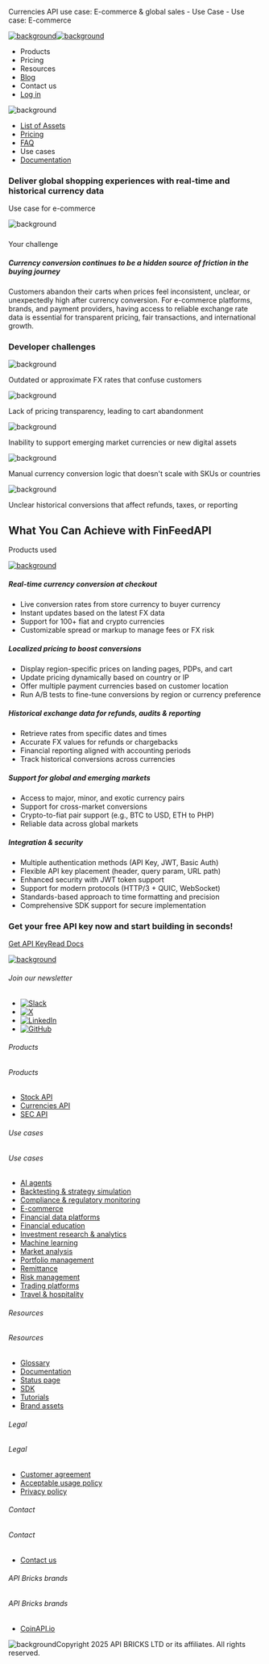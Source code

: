 Currencies API use case: E-commerce & global sales - Use Case - Use case: E-commerce

[![background](/_next/image?url=https%3A%2F%2Fcdn.sanity.io%2Fimages%2Fxpx4czto%2Fproduction%2Fc9a795fc7fb3558997d636211a44e71eb59288f0-773x184.png&w=1920&q=75)![background](https://cdn.sanity.io/images/xpx4czto/production/875913d8710b3054c19fad19673dc5592614265e-773x184.svg)](/)

* Products
* Pricing
* Resources
* [Blog](/blog)
* Contact us
* [Log in](https://console.finfeedapi.com/?link=/apikeys/create)

![background](https://cdn.sanity.io/images/xpx4czto/production/028212c6d894c6507839215339a30d71a8d90eb3-1121x226.svg)

* [List of Assets](https://docs.finfeedapi.com/currencies-api/metadata-tables/assets)
* [Pricing](/products/currencies-api/pricing)
* [FAQ](/products/currencies-api/faq)
* Use cases
* [Documentation](https://docs.finfeedapi.com/currencies-api)

### Deliver global shopping experiences with real-time and historical currency data

Use case for e-commerce

![background](https://cdn.sanity.io/images/xpx4czto/production/611ba25dc220247b3de69e1cdb87edc2dbddf8b2-420x420.svg)

###

Your challenge

##### Currency conversion continues to be a hidden source of friction in the buying journey

Customers abandon their carts when prices feel inconsistent, unclear, or unexpectedly high after currency conversion. For e-commerce platforms, brands, and payment providers, having access to reliable exchange rate data is essential for transparent pricing, fair transactions, and international growth.

### Developer challenges

![background](/img/usecase/section-points.svg)

Outdated or approximate FX rates that confuse customers

![background](/img/usecase/section-points.svg)

Lack of pricing transparency, leading to cart abandonment

![background](/img/usecase/section-points.svg)

Inability to support emerging market currencies or new digital assets

![background](/img/usecase/section-points.svg)

Manual currency conversion logic that doesn't scale with SKUs or countries

![background](/img/usecase/section-points.svg)

Unclear historical conversions that affect refunds, taxes, or reporting

What You Can Achieve with FinFeedAPI
------------------------------------

Products used

[![background](https://cdn.sanity.io/images/xpx4czto/production/e64b7816ed7a75e2c8b5651a1ccd2ca09677f57c-200x200.svg)](/products/currencies-api "Currencies API")

##### Real-time currency conversion at checkout

* Live conversion rates from store currency to buyer currency
* Instant updates based on the latest FX data
* Support for 100+ fiat and crypto currencies
* Customizable spread or markup to manage fees or FX risk

##### Localized pricing to boost conversions

* Display region-specific prices on landing pages, PDPs, and cart
* Update pricing dynamically based on country or IP
* Offer multiple payment currencies based on customer location
* Run A/B tests to fine-tune conversions by region or currency preference

##### Historical exchange data for refunds, audits & reporting

* Retrieve rates from specific dates and times
* Accurate FX values for refunds or chargebacks
* Financial reporting aligned with accounting periods
* Track historical conversions across currencies

##### Support for global and emerging markets

* Access to major, minor, and exotic currency pairs
* Support for cross-market conversions
* Crypto-to-fiat pair support (e.g., BTC to USD, ETH to PHP)
* Reliable data across global markets

##### Integration & security

* Multiple authentication methods (API Key, JWT, Basic Auth)
* Flexible API key placement (header, query param, URL path)
* Enhanced security with JWT token support
* Support for modern protocols (HTTP/3 + QUIC, WebSocket)
* Standards-based approach to time formatting and precision
* Comprehensive SDK support for secure implementation

### Get your free API key now and start building in seconds!

[Get API Key](https://console.finfeedapi.com/?link=/apikeys/create)[Read Docs](https://docs.finfeedapi.com/)

[![background](https://cdn.sanity.io/images/xpx4czto/production/8a2788aebc71f7f5dce82eb1b7a5e5cec9a64838-773x184.svg)](/)

###### Join our newsletter

* [![Slack](https://cdn.sanity.io/images/xpx4czto/production/26371f7c1474b3ce9e67c32e006a140ddd704b95-512x512.svg)](https://finfeedapi.slack.com/x-p8539721774929-8529109118914-8531038476964/messages/C08FVM7P68H)
* [![X](/_next/image?url=https%3A%2F%2Fcdn.sanity.io%2Fimages%2Fxpx4czto%2Fproduction%2F0aa41878d0ceb77292d9f847b2f4e21d688460c1-2400x2453.png&w=64&q=75)](https://x.com/FinFeedAPI "Follow FinFeedAPI on X")
* [![LinkedIn](/_next/image?url=https%3A%2F%2Fcdn.sanity.io%2Fimages%2Fxpx4czto%2Fproduction%2Fb9ce6f119974543779bbcad7563e234be8edd900-840x779.png&w=64&q=75)](https://www.linkedin.com/company/finfeedapi/?viewAsMember=true "Join FinFeedAPI on LinkedIn")
* [![GitHub](https://cdn.sanity.io/images/xpx4czto/production/f202b6faccfd5cc46299b976c2635fee60b55aa0-98x96.svg)](https://github.com/api-bricks/api-bricks-sdk/tree/master/finfeedapi)

###### Products

###### Products

* [Stock API](/products/stock-api)
* [Currencies API](/products/currencies-api)
* [SEC API](/products/sec-api)

###### Use cases

###### Use cases

* [AI agents](/use-case/ai-agents)
* [Backtesting & strategy simulation](/use-case/backtesting-strategy-simulation)
* [Compliance & regulatory monitoring](/use-case/compliance-regulatory-monitoring)
* [E-commerce](/use-case/e-commerce)
* [Financial data platforms](/use-case/financial-data-platforms)
* [Financial education](/use-case/education-platforms)
* [Investment research & analytics](/use-case/investment-research-analytics)
* [Machine learning](/use-case/machine-learning)
* [Market analysis](/use-case/market-analysis)
* [Portfolio management](/use-case/portfolio-management)
* [Remittance](/use-case/remittance)
* [Risk management](/use-case/risk-management)
* [Trading platforms](/use-case/trading-platforms)
* [Travel & hospitality](/use-case/travel-hospitality)

###### Resources

###### Resources

* [Glossary](/learn/glossary)
* [Documentation](https://docs.finfeedapi.com/)
* [Status page](https://status.finfeedapi.com/)
* [SDK](https://github.com/api-bricks/api-bricks-sdk/tree/master/finfeedapi)
* [Tutorials](https://github.com/api-bricks/api-bricks-sdk/tree/master/finfeedapi/sec-api-rest/tutorials)
* [Brand assets](https://brandfetch.com/finfeedapi.com)

###### Legal

###### Legal

* [Customer agreement](/legal#link-479af90ac5b8)
* [Acceptable usage policy](/legal#link-469068dc1416)
* [Privacy policy](/legal#link-192d9f962f94)

###### Contact

###### Contact

* [Contact us](/contact-us)

###### API Bricks brands

###### API Bricks brands

* [CoinAPI.io](https://www.coinapi.io/?utm_source=finfeedapi&utm_medium=referral&utm_campaign=finfeedapi_footer)

![background](https://cdn.sanity.io/images/xpx4czto/production/33a64ee50c88a79ba86cc35ba36e9eb13987bbe7-152x184.svg)Copyright 2025 API BRICKS LTD or its affiliates. All rights reserved.